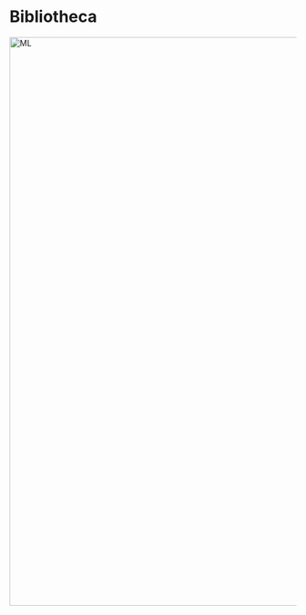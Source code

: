 # Bibliotheca

<img src="C:\Users\dayes\Downloads\Bibliotheca- Project Poster.svg" alt="ML" width="1000" height="1000"/>
